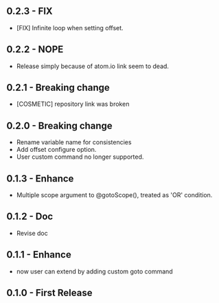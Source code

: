 ## 0.2.3 - FIX
- [FIX] Infinite loop when setting offset.

## 0.2.2 - NOPE
- Release simply because of atom.io link seem to dead.

## 0.2.1 - Breaking change
- [COSMETIC] repository link was broken

## 0.2.0 - Breaking change
- Rename variable name for consistencies
- Add offset configure option.
- User custom command no longer supported.

## 0.1.3 - Enhance
- Multiple scope argument to @gotoScope(), treated as 'OR' condition.

## 0.1.2 - Doc
- Revise doc

## 0.1.1 - Enhance
- now user can extend by adding custom goto command

## 0.1.0 - First Release
